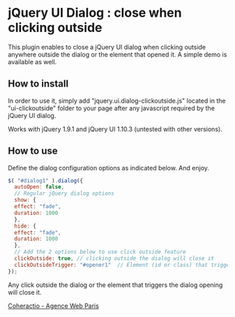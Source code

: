 jQuery UI Dialog : close when clicking outside
=============================

This plugin enables to close a jQuery UI dialog when clicking outside anywhere outside the dialog or the element that opened it.
A simple demo is available as well.

## How to install
In order to use it, simply add "jquery.ui.dialog-clickoutside.js" located in the "ui-clickoutside" folder to your page after any javascript required by the jQuery UI dialog.

Works with jQuery 1.9.1 and jQuery UI 1.10.3 (untested with other versions).
## How to use
Define the dialog configuration options as indicated below. And enjoy.
```javascript
$( "#dialog1" ).dialog({
  autoOpen: false,
  // Regular jQuery dialog options
  show: {
  effect: "fade",
  duration: 1000
  },
  hide: {
  effect: "fade",
  duration: 1000
  },
  // Add the 2 options below to use click outside feature
  clickOutside: true, // clicking outside the dialog will close it
  clickOutsideTrigger: "#opener1"  // Element (id or class) that triggers the dialog opening 
});
```
Any click outside the dialog or the element that triggers the dialog opening will close it.

[Coheractio - Agence Web Paris](http://www.coheractio.com)
